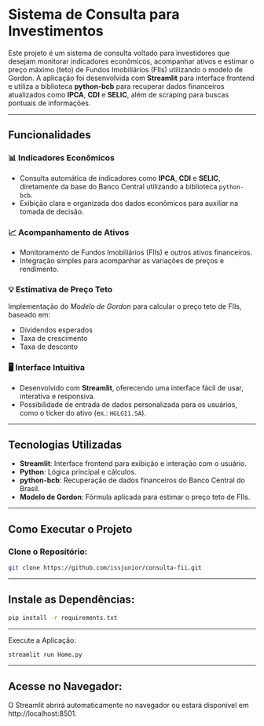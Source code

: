 # Sistema de Consulta para Investimentos

Este projeto é um sistema de consulta voltado para investidores que desejam monitorar indicadores econômicos, acompanhar ativos e estimar o preço máximo (teto) de Fundos Imobiliários (FIIs) utilizando o modelo de Gordon. A aplicação foi desenvolvida com **Streamlit** para interface frontend e utiliza a biblioteca **python-bcb** para recuperar dados financeiros atualizados como **IPCA**, **CDI** e **SELIC**, além de scraping para buscas pontuais de informações.

---

## Funcionalidades

### 📊 Indicadores Econômicos
- Consulta automática de indicadores como **IPCA**, **CDI** e **SELIC**, diretamente da base do Banco Central utilizando a biblioteca `python-bcb`.
- Exibição clara e organizada dos dados econômicos para auxiliar na tomada de decisão.

### 📈 Acompanhamento de Ativos
- Monitoramento de Fundos Imobiliários (FIIs) e outros ativos financeiros.
- Integração simples para acompanhar as variações de preços e rendimento.

### 💡 Estimativa de Preço Teto
Implementação do _Modelo de Gordon_ para calcular o preço teto de FIIs, baseado em:
- Dividendos esperados
- Taxa de crescimento
- Taxa de desconto

### 🖥️ Interface Intuitiva
- Desenvolvido com **Streamlit**, oferecendo uma interface fácil de usar, interativa e responsiva.
- Possibilidade de entrada de dados personalizada para os usuários, como o ticker do ativo (ex.: `HGLG11.SA`).

---

## Tecnologias Utilizadas

- **Streamlit**: Interface frontend para exibição e interação com o usuário.
- **Python**: Lógica principal e cálculos.
- **python-bcb**: Recuperação de dados financeiros do Banco Central do Brasil.
- **Modelo de Gordon**: Fórmula aplicada para estimar o preço teto de FIIs.

---

## Como Executar o Projeto

### Clone o Repositório:
```bash
git clone https://github.com/issjunior/consulta-fii.git
```
---

## Instale as Dependências:
```bash
pip install -r requirements.txt
```

---

Execute a Aplicação:
```bash
streamlit run Home.py
```

---

## Acesse no Navegador:
O Streamlit abrirá automaticamente no navegador ou estará disponível em http://localhost:8501.

